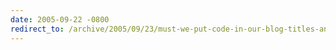 ```yaml
---
date: 2005-09-22 -0800
redirect_to: /archive/2005/09/23/must-we-put-code-in-our-blog-titles-and-subtitles.aspx/
---
```

